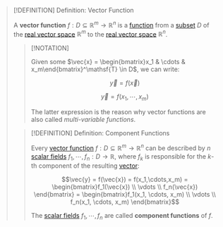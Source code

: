 >[!DEFINITION] Definition: Vector Function
>
>A **vector function** $f: D \subseteq \mathbb{R}^m \to \mathbb{R}^n$ is a [function](../../Functions/Function.md) from a [subset](../../../Set%20Theory/Subset.md) $D$ of the [real vector space](../../../Algebra/Linear%20Algebra/Matrices/Row%20&%20Column%20Vectors/Real%20Vectors/Structure%20of%20the%20Real%20Vector%20Space.md) $\mathbb{R}^m$ to the [real vector space](../../../Algebra/Linear%20Algebra/Matrices/Row%20&%20Column%20Vectors/Real%20Vectors/Structure%20of%20the%20Real%20Vector%20Space.md) $\mathbb{R}^n$.
>
>>[!NOTATION]
>>
>>Given some $\vec{x} = \begin{bmatrix}x_1 & \cdots & x_m\end{bmatrix}^\mathsf{T} \in D$, we can write:
>>
>>$$\vec{y} = f(\vec{x})$$
>>
>>$$\vec{y} = f(x_1,\cdots,x_m)$$
>>
>>The latter expression is the reason why vector functions are also called *multi-variable functions*.
>>
>
>>[!DEFINITION] Definition: Component Functions
>>
>>Every [vector function](Real%20Vector%20Function.md) $f: D \subseteq \mathbb{R}^m \to \mathbb{R}^n$ can be described by $n$ [scalar fields](Scalar%20Fields/Real%20Scalar%20Field.md) $f_1,\cdots,f_n: D \to \mathbb{R}$, where $f_k$ is responsible for the $k$-th component of the resulting [vector](../../../Algebra/Linear%20Algebra/Matrices/Row%20&%20Column%20Vectors/Real%20Vectors/Real%20Vector.md):
>>
>>$$\vec{y} = f(\vec{x}) = f(x_1,\cdots,x_m) = \begin{bmatrix}f_1(\vec{x}) \\ \vdots \\ f_n(\vec{x}) \end{bmatrix} = \begin{bmatrix}f_1(x_1, \cdots, x_m) \\ \vdots \\ f_n(x_1, \cdots, x_m) \end{bmatrix}$$
>>
>>The [scalar fields](Scalar%20Fields/Real%20Scalar%20Field.md) $f_1,\cdots,f_n$ are called **component functions** of $f$.
>>
>


